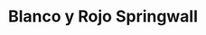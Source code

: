 ---
title: "Blanco y Rojo Springwall"
url: /ciudad-autonoma-de-buenos-aires/blanco-y-rojo-springwall/
shop: cama
---
